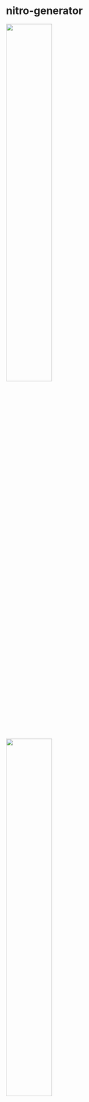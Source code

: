# nitro-generator

<img src="https://cdn.discordapp.com/attachments/284707525620662272/1011304256462131312/unknown.png" heigh="50%" width="50%">
<img src="https://cdn.discordapp.com/attachments/284707525620662272/1011304652135989428/unknown.png" heigh="50%" width="50%">
